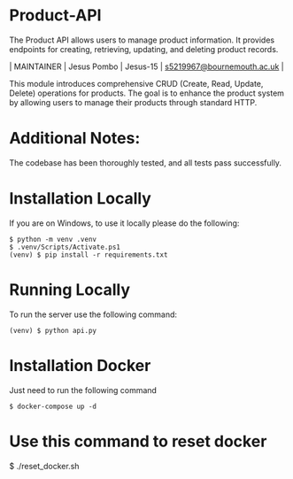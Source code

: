 # Product-API
The Product API allows users to manage product information. It provides endpoints for creating, retrieving, updating, and deleting product records.

| MAINTAINER | Jesus Pombo | Jesus-15 | s5219967@bournemouth.ac.uk |

This module introduces comprehensive CRUD (Create, Read, Update, Delete) operations for products. The goal is to enhance the product system by allowing users to manage their products through standard HTTP.

# Additional Notes:

The codebase has been thoroughly tested, and all tests pass successfully.

# Installation Locally

If you are on Windows, to use it locally please do the following:

    $ python -m venv .venv
    $ .venv/Scripts/Activate.ps1
    (venv) $ pip install -r requirements.txt

# Running Locally

To run the server use the following command:

    (venv) $ python api.py

# Installation Docker

Just need to run the following command

    $ docker-compose up -d

# Use this command to reset docker

 $ ./reset_docker.sh
